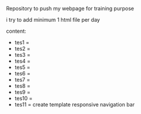 Repository to push my webpage for training purpose

i try to add minimum 1 html file per day

content:

- tes1 = 
- tes2 = 
- tes3 =
- tes4 = 
- tes5 =
- tes6 =
- tes7 =
- tes8 = 
- tes9 =
- tes10 =
- tes11 = create template responsive navigation bar
